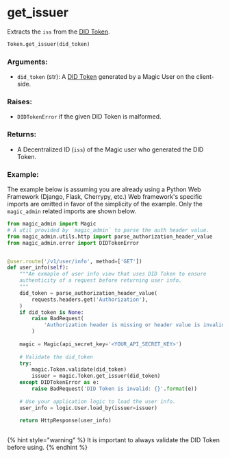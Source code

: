 # get\_issuer

Extracts the `iss` from the [DID Token](../../../../../tutorials/decentralized-id.md).

```python
Token.get_issuer(did_token)
```

### Arguments:

* `did_token` \(str\): A [DID Token](../../../../../tutorials/decentralized-id.md) generated by a Magic User on the client-side.

### Raises:

* `DIDTokenError` if the given DID Token is malformed.

### Returns:

* A Decentralized ID \(`iss`\) of the Magic user who generated the DID Token.

### Example:

The example below is assuming you are already using a Python Web Framework \(Django, Flask, Cherrypy, etc.\)  Web framework's specific imports are omitted in favor of the simplicity of the example. Only the `magic_admin` related imports are shown below.

```python
from magic_admin import Magic
# A util provided by `magic_admin` to parse the auth header value.
from magic_admin.utils.http import parse_authorization_header_value
from magic_admin.error import DIDTokenError


@user.route('/v1/user/info', method=['GET'])
def user_info(self):
    """An exmaple of user info view that uses DID Token to ensure
    authenticity of a request before returning user info.
    """
    did_token = parse_authorization_header_value(
        requests.headers.get('Authorization'),
    )
    if did_token is None:
        raise BadRequest(
            'Authorization header is missing or header value is invalid',
        )
    
    magic = Magic(api_secret_key='<YOUR_API_SECRET_KEY>')
    
    # Validate the did_token
    try:
        magic.Token.validate(did_token)
        issuer = magic.Token.get_issuer(did_token)
    except DIDTokenError as e:
        raise BadRequest('DID Token is invalid: {}'.format(e))
    
    # Use your application logic to load the user info.
    user_info = logic.User.load_by(issuer=issuer)
    
    return HttpResponse(user_info)
    
```

{% hint style="warning" %}
It is important to always validate the DID Token before using.
{% endhint %}

